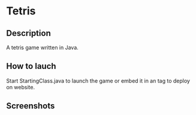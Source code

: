 # Tetris

<h2>Description</h2>
<p>A tetris game written in Java.</p>

<h2>How to lauch</h2>
<p>Start StartingClass.java to launch the game or embed it in an <object> tag to deploy on website.</p>

<h2>Screenshots</h2>
<div style="display:inline-block;"><img scr="https://raw.githubusercontent.com/IlyaIvanov1/Tetris/master/src/data/square.png"></div>
